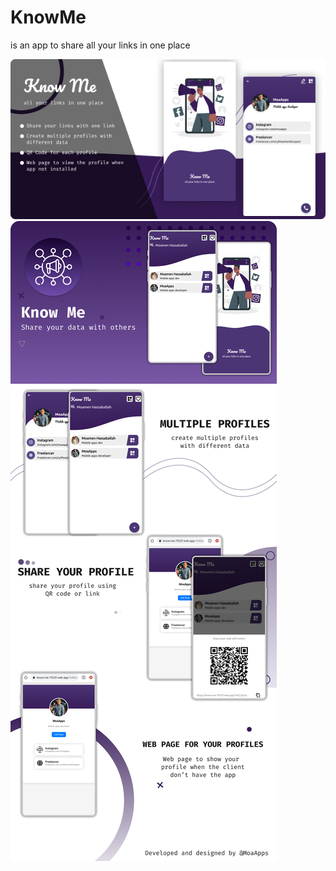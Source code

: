 # KnowMe
is an app to share all your links in one place

![App Cover](https://raw.githubusercontent.com/MoamenHassaballah/KnowMe-Codecanyon/main/Knowme%20inline%20cover.jpg)
![App Presentation](https://raw.githubusercontent.com/MoamenHassaballah/KnowMe-Codecanyon/main/Know%20me%20presentation.jpg)
